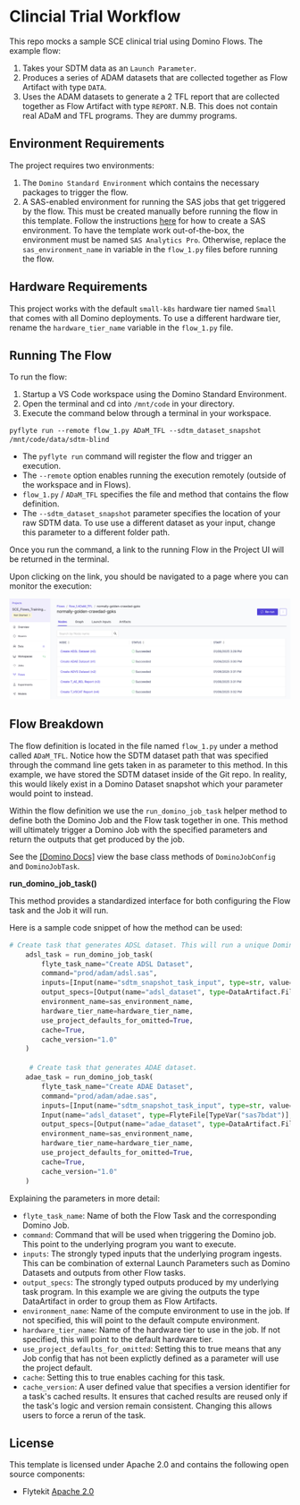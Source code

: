 # Clincial Trial Workflow

This repo mocks a sample SCE clinical trial using Domino Flows. The example flow:

1. Takes your SDTM data as an `Launch Parameter`.
2. Produces a series of ADAM datasets that are collected together as Flow Artifact with type `DATA`.
3. Uses the ADAM datasets to generate a 2 TFL report that are collected together as Flow Artifact with type `REPORT`.
N.B. This does not contain real ADaM and TFL programs. They are dummy programs. 

## Environment Requirements

The project requires two environments:

1. The `Domino Standard Environment` which contains the necessary packages to trigger the flow.
2. A SAS-enabled environment for running the SAS jobs that get triggered by the flow. This must be created manually before running the flow in this template. Follow the instructions [here](https://docs.dominodatalab.com/en/latest/user_guide/e7805a/sas-on-domino/#_sas_analytics_for_containers_on_domino) for how to create a SAS environment. To have the template work out-of-the-box, the environment must be named `SAS Analytics Pro`. Otherwise, replace the `sas_environment_name` in variable in the `flow_1.py` files before running the flow.

## Hardware Requirements

This project works with the default `small-k8s` hardware tier named `Small` that comes with all Domino deployments. To use a different hardware tier, rename the `hardware_tier_name` variable in the `flow_1.py` file.

## Running The Flow

To run the flow:

1. Startup a VS Code workspace using the Domino Standard Environment.
2. Open the terminal and cd into `/mnt/code` in your directory. 
3. Execute the command below through a terminal in your workspace.

```
pyflyte run --remote flow_1.py ADaM_TFL --sdtm_dataset_snapshot /mnt/code/data/sdtm-blind
```
- The `pyflyte run` command will register the flow and trigger an execution.
- The `--remote` option enables running the execution remotely (outside of the workspace and in Flows). 
- `flow_1.py` / `ADaM_TFL` specifies the file and method that contains the flow definition.
- The `--sdtm_dataset_snapshot` parameter specifies the location of your raw SDTM data. To use use a different dataset as your input, change this parameter to a different folder path. 

Once you run the command, a link to the running Flow in the Project UI will be returned in the terminal.

Upon clicking on the link, you should be navigated to a page where you can monitor the execution:

![Monitor](https://github.com/dominodatalab/SCE_Flows_Training_Template/blob/13d705d8326c0e789f152580bfed8cdd846bdbc4/screenshots/monitor.jpg?raw=true)

## Flow Breakdown

The flow definition is located in the file named `flow_1.py` under a method called `ADaM_TFL`. Notice how the SDTM dataset path that was specified through the command line gets taken in as parameter to this method. In this example, we have stored the SDTM dataset inside of the Git repo. In reality, this would likely exist in a Domino Dataset snapshot which your parameter would point to instead.

Within the flow definition we use the `run_domino_job_task` helper method to define both the Domino Job and the Flow task together in one. This method will ultimately trigger a Domino Job with the specified parameters and return the outputs that get produced by the job.  

See the [[Domino Docs]](https://docs.dominodatalab.com/en/latest/user_guide/e09156/define-flows/#use-base-classes) view the base class methods of `DominoJobConfig` and `DominoJobTask`.

**run_domino_job_task()**

This method provides a standardized interface for both configuring the Flow task and the Job it will run. 

Here is a sample code snippet of how the method can be used:

```python
# Create task that generates ADSL dataset. This will run a unique Domino job and return its outputs.
    adsl_task = run_domino_job_task(
        flyte_task_name="Create ADSL Dataset",
        command="prod/adam/adsl.sas",
        inputs=[Input(name="sdtm_snapshot_task_input", type=str, value=sdtm_dataset_snapshot)],
        output_specs=[Output(name="adsl_dataset", type=DataArtifact.File(name="adsl.sas7bdat"))],
        environment_name=sas_environment_name,
        hardware_tier_name=hardware_tier_name,
        use_project_defaults_for_omitted=True,
        cache=True,
        cache_version="1.0"
    )

     # Create task that generates ADAE dataset. 
    adae_task = run_domino_job_task(
        flyte_task_name="Create ADAE Dataset",
        command="prod/adam/adae.sas",
        inputs=[Input(name="sdtm_snapshot_task_input", type=str, value=sdtm_dataset_snapshot),
        Input(name="adsl_dataset", type=FlyteFile[TypeVar("sas7bdat")], value=adsl_task["adsl_dataset"])],
        output_specs=[Output(name="adae_dataset", type=DataArtifact.File(name="adae.sas7bdat"))],
        environment_name=sas_environment_name,
        hardware_tier_name=hardware_tier_name,
        use_project_defaults_for_omitted=True,
        cache=True,
        cache_version="1.0"
    )
```
Explaining the parameters in more detail:

- `flyte_task_name`: Name of both the Flow Task and the corresponding Domino Job.
- `command`: Command that will be used when triggering the Domino job. This point to the underlying program you want to execute.
- `inputs`: The strongly typed inputs that the underlying program ingests. This can be combination of external Launch Parameters such as Domino Datasets and outputs from other Flow tasks. 
- `output_specs`: The strongly typed outputs produced by my underlying task program. In this example we are giving the outputs the type DataArtifact in order to group them as Flow Artifacts.
- `environment_name`: Name of the compute environment to use in the job. If not specified, this will point to the default compute environment.
- `hardware_tier_name`: Name of the hardware tier to use in the job. If not specified, this will point to the default hardware tier.
- `use_project_defaults_for_omitted`: Setting this to true means that any Job config that has not been explictly defined as a parameter will use the project default.
- `cache`: Setting this to true enables caching for this task.
- `cache_version`: A user defined value that specifies a version identifier for a task's cached results. It ensures that cached results are reused only if the task's logic and version remain consistent. Changing this allows users to force a rerun of the task. 



## License
This template is licensed under Apache 2.0 and contains the following open source components: 

* Flytekit [Apache 2.0](https://github.com/flyteorg/flytekit/blob/master/LICENSE)
